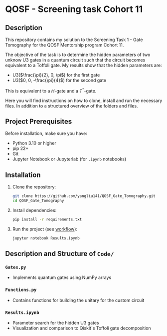 # QOSF - Screening task Cohort 11

## Description 

This repository contains my solution to the Screening Task 1 - Gate Tomography for the QOSF Mentorship program Cohort 11.

The objective of the task is to determine the hidden parameters of two unknow U3 gates in a quantum circuit such that the circuit becomes equivalent to a Toffoli gate. 
My results show that the hidden parameters are: 
- U3($\frac{\pi}{2}, 0, \pi$) for the first gate 
- U3($0, 0, -\frac{\pi}{4}$) for the second gate

This is equivalent to a $H$-gate and a $T^\dagger$-gate.

Here you will find instructions on how to clone, install and run the necessary files. In addition to a structured overview of the folders and files.

## Project Prerequisites
Before installation, make sure you have:
- Python 3.10 or higher
- pip 22+
- Git
- Jupyter Notebook or Jupyterlab (for `.ipynb` notebooks)

## Installation

1. Clone the repository:
   ```bash
   git clone https://github.com/yangliu141/QOSF_Gate_Tomography.git
   cd QOSF_Gate_Tomography
   ```

2. Install dependencies:
   ```bash
   pip install -r requirements.txt
   ```

3. Run the project (see [workflow](#workflow)):
   ```bash
   jupyter notebook Results.ipynb
   ```

## Description and Structure of `Code/`

### `Gates.py`
- Implements quantum gates using NumPy arrays
### `Functions.py`
- Contains functions for building the unitary for the custom circuit
### `Results.ipynb`
- Parameter search for the hidden U3 gates
- Visualization and comparison to Qiskit´s Toffoli gate decomposition
